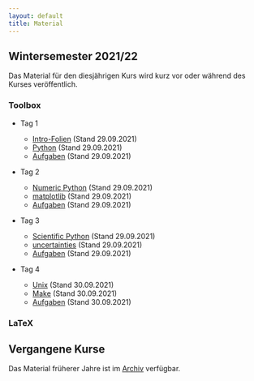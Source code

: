 ```yaml
---
layout: default
title: Material
---
```



## Wintersemester 2021/22

Das Material für den diesjährigen Kurs wird kurz vor oder während des
Kurses veröffentlich.

### Toolbox
- Tag 1
    - [Intro-Folien](files/archive/2021/intro.pdf) (Stand 29.09.2021)
    - [Python](files/archive/2021/python.html) (Stand 29.09.2021)
    - [Aufgaben](files/archive/2021/exercises-toolbox-1.zip) (Stand 29.09.2021)


- Tag 2
    - [Numeric Python](files/archive/2021/numeric-python.html) (Stand 29.09.2021)
    - [matplotlib](files/archive/2021/matplotlib.html) (Stand 29.09.2021)
    - [Aufgaben](files/archive/2021/exercises-toolbox-2.zip) (Stand 29.09.2021)

- Tag 3
    - [Scientific Python](files/archive/2020/scientific-python.html) (Stand 29.09.2021)
    - [uncertainties](files/archive/2020/uncertainties.html) (Stand 29.09.2021)
    - [Aufgaben](files/archive/2020/exercises-toolbox-3.zip) (Stand 29.09.2021)

- Tag 4
    - [Unix](files/archive/2021/unix.pdf) (Stand 30.09.2021)
    - [Make](files/archive/2021/make.pdf) (Stand 30.09.2021)
    - [Aufgaben](files/archive/2021/exercises-toolbox-4.zip) (Stand 30.09.2021)

<!--
- Tag 5
    - [git](files/archive/2020/git.pdf) (Stand 16.10.2021)
    - [Aufgaben](files/archive/2020/exercises-toolbox-5.zip) (Stand 16.10.2021)
-->
### LaTeX
<!--
- [Folien](files/archive/2020/latex.pdf) (Stand 23.10.2021)
- [Aufgaben Tag 1](files/archive/2020/exercises-latex-1.zip) (Stand 18.10.2021)
- [Aufgaben Tag 2](files/archive/2020/exercises-latex-2.zip) (Stand 20.10.2021)
- [Aufgaben Tag 3](files/archive/2020/exercises-latex-3.zip) (Stand 21.10.2021)
- [Aufgaben Tag 5](files/archive/2020/exercises-latex-5.zip) (Stand 23.10.2021)
- [LaTeX Vorlage für Protokolle](files/archive/2020/latex-template.zip) (Stand 23.10.2021)
-->

## Vergangene Kurse

Das Material früherer Jahre ist im [Archiv](archive.html) verfügbar.
